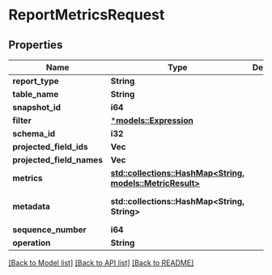 # ReportMetricsRequest

## Properties
Name | Type | Description | Notes
------------ | ------------- | ------------- | -------------
**report_type** | **String** |  | 
**table_name** | **String** |  | 
**snapshot_id** | **i64** |  | 
**filter** | [***models::Expression**](Expression.md) |  | 
**schema_id** | **i32** |  | 
**projected_field_ids** | **Vec<i32>** |  | 
**projected_field_names** | **Vec<String>** |  | 
**metrics** | [**std::collections::HashMap<String, models::MetricResult>**](MetricResult.md) |  | 
**metadata** | **std::collections::HashMap<String, String>** |  | [optional] [default to None]
**sequence_number** | **i64** |  | 
**operation** | **String** |  | 

[[Back to Model list]](../README.md#documentation-for-models) [[Back to API list]](../README.md#documentation-for-api-endpoints) [[Back to README]](../README.md)


